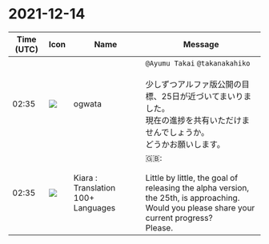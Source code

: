 # 2021-12-14

|Time (UTC)|Icon|Name|Message|
|---|---|---|---|
|02:35|![](https://avatars.slack-edge.com/2019-11-22/845042642576_070441337abaca9fb7b3_72.png)|ogwata|`@Ayumu Takai` `@takanakahiko`<br><br>少しずつアルファ版公開の目標、25日が近づいてまいりました。<br>現在の進捗を共有いただけませんでしょうか。<br>どうかお願いします。|
|02:35|![](https://avatars.slack-edge.com/2021-08-02/2324149410423_2aa7423c4133ecb9f168_72.png)|Kiara : Translation 100+ Languages|🇬🇧:  <br><br>Little by little, the goal of releasing the alpha version, the 25th, is approaching.<br>Would you please share your current progress?<br>Please.|
